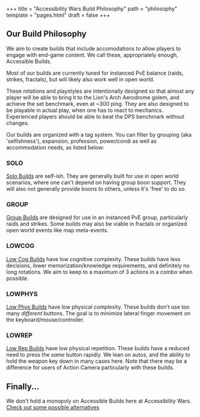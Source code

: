 +++
title = "Accessibility Wars Build Philosophy"
path = "philosophy"
template = "pages.html"
draft = false
+++

## Our Build Philosophy

We aim to create builds that include accomodations to allow players to engage with end-game content. We call these, appropriately enough, Accessible Builds.

Most of our builds are currently tuned for instanced PvE balance (raids, strikes, fractals), but will likely also work well in open world.

These rotations and playstyles are intentionally designed so that almost any player will be able to bring it to the Lion's Arch Aerodrome golem,
and achieve the set benchmark, even at ~300 ping. They are also designed to be playable in actual play, when one has to react to mechanics.
Experienced players should be able to beat the DPS benchmark without changes.

Our builds are organized with a tag system. You can filter by grouping (aka 'selfishness'), expansion, profession, power/condi as well as accommodation needs, as listed below:

### SOLO

[Solo Builds](/categories/solo) are self-ish. They are generally built for use in open world scenarios, where one can't depend on having
group boon support.  They will also not generally provide boons to others, unless it's 'free' to do so.

### GROUP

[Group Builds](/categories/group) are designed for use in an instanced PvE group, particularly raids and strikes. Some builds may also be
viable in fractals or organized open world events like map meta-events.

### LOWCOG

[Low Cog Builds](/tags/#lowcog) have low cognitive complexity. These builds have less decisions, lower memorization/knowledge
requirements, and definitely no long rotations. We aim to keep to a maximum of 3 actions in a combo when possible.

### LOWPHYS

[Low Phys Builds](/tags/#lowphys) have low physical complexity. These builds don't use too many _different_ buttons. The goal
is to minimize lateral finger movement on the keyboard/mouse/controller.

### LOWREP

[Low Rep Builds](/tags/#lowrep) have low physical repetition. These builds have a reduced need to press the _same_ button rapidly.
We lean on autos, and the ability to hold the weapon key down in many cases here. Note that there may be a difference for users of Action
Camera particularly with these builds.

## Finally...

We don't hold a monopoly on Accessible Builds here at Accessibility Wars. [Check out some possible alternatives](@/pages/alternatives.md)
